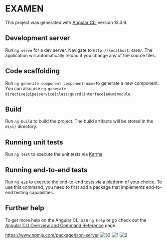 # EXAMEN

This project was generated with [Angular CLI](https://github.com/angular/angular-cli) version 13.3.9.

## Development server

Run `ng serve` for a dev server. Navigate to `http://localhost:4200/`. The application will automatically reload if you change any of the source files.

## Code scaffolding

Run `ng generate component component-name` to generate a new component. You can also use `ng generate directive|pipe|service|class|guard|interface|enum|module`.

## Build

Run `ng build` to build the project. The build artifacts will be stored in the `dist/` directory.

## Running unit tests

Run `ng test` to execute the unit tests via [Karma](https://karma-runner.github.io).

## Running end-to-end tests

Run `ng e2e` to execute the end-to-end tests via a platform of your choice. To use this command, you need to first add a package that implements end-to-end testing capabilities.

## Further help

To get more help on the Angular CLI use `ng help` or go check out the [Angular CLI Overview and Command Reference](https://angular.io/cli) page.

https://www.npmjs.com/package/json-server
![33](https://user-images.githubusercontent.com/91283165/200350004-a1f61901-3c6c-49ae-b5d4-d8a6b6198c49.PNG)
![1](https://user-images.githubusercontent.com/91283165/200350094-0e245919-827c-4fba-8f43-c0fed3e493db.PNG)
![2](https://user-images.githubusercontent.com/91283165/200350154-b869985c-ad04-42e8-92a9-c5997b0a120a.PNG)
